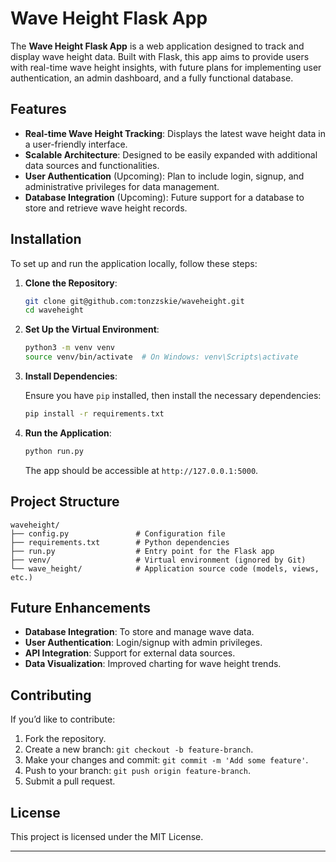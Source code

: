 # Wave Height Flask App

The **Wave Height Flask App** is a web application designed to track and display wave height data. Built with Flask, this app aims to provide users with real-time wave height insights, with future plans for implementing user authentication, an admin dashboard, and a fully functional database.

## Features

- **Real-time Wave Height Tracking**: Displays the latest wave height data in a user-friendly interface.
- **Scalable Architecture**: Designed to be easily expanded with additional data sources and functionalities.
- **User Authentication** (Upcoming): Plan to include login, signup, and administrative privileges for data management.
- **Database Integration** (Upcoming): Future support for a database to store and retrieve wave height records.

## Installation

To set up and run the application locally, follow these steps:

1. **Clone the Repository**:

   ```bash
   git clone git@github.com:tonzzskie/waveheight.git
   cd waveheight
   ```

2. **Set Up the Virtual Environment**:

   ```bash
   python3 -m venv venv
   source venv/bin/activate  # On Windows: venv\Scripts\activate
   ```

3. **Install Dependencies**:

   Ensure you have `pip` installed, then install the necessary dependencies:

   ```bash
   pip install -r requirements.txt
   ```

4. **Run the Application**:

   ```bash
   python run.py
   ```

   The app should be accessible at `http://127.0.0.1:5000`.

## Project Structure

```
waveheight/
├── config.py               # Configuration file
├── requirements.txt        # Python dependencies
├── run.py                  # Entry point for the Flask app
├── venv/                   # Virtual environment (ignored by Git)
└── wave_height/            # Application source code (models, views, etc.)
```

## Future Enhancements

- **Database Integration**: To store and manage wave data.
- **User Authentication**: Login/signup with admin privileges.
- **API Integration**: Support for external data sources.
- **Data Visualization**: Improved charting for wave height trends.

## Contributing

If you’d like to contribute:

1. Fork the repository.
2. Create a new branch: `git checkout -b feature-branch`.
3. Make your changes and commit: `git commit -m 'Add some feature'`.
4. Push to your branch: `git push origin feature-branch`.
5. Submit a pull request.

## License

This project is licensed under the MIT License.

---
